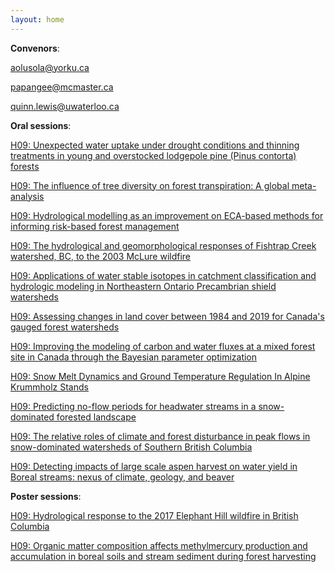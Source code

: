 ```yaml
---
layout: home
---
```



**Convenors**:

<a href="mailto:aolusola@yorku.ca">aolusola@yorku.ca</a>

<a href="mailto:papangee@mcmaster.ca">papangee@mcmaster.ca</a>

<a href="mailto:quinn.lewis@uwaterloo.ca">quinn.lewis@uwaterloo.ca</a>

**Oral sessions**:

[H09: Unexpected water uptake under drought conditions and thinning treatments in young and overstocked lodgepole pine (Pinus contorta) forests](H09_Ellis_Unexpect)

[H09: The influence of tree diversity on forest transpiration: A global meta-analysis](H09_Shovo_Theinflu)

[H09: Hydrological modelling as an improvement on ECA-based methods for informing risk-based forest management](H09_Chern_Hydrolog)

[H09: The hydrological and geomorphological responses of Fishtrap Creek watershed, BC, to the 2003 McLure wildfire](H09_Owens_Thehydro)

[H09: Applications of water stable isotopes in catchment classification and hydrologic modeling in Northeastern Ontario Precambrian shield watersheds](H09_Tafvi_Applicat)

[H09: Assessing changes in land cover between 1984 and 2019 for Canada's gauged forest watersheds](H09_Hudso_Assessin)

[H09: Improving the modeling of carbon and water fluxes at a mixed forest site in Canada through the Bayesian parameter optimization](H09_Leng0_Improvin)

[H09: Snow Melt Dynamics and Ground Temperature Regulation In Alpine Krummholz Stands](H09_Shea0_SnowMelt)

[H09: Predicting no-flow periods for headwater streams in a snow-dominated forested landscape](H09_Leach_Predicti)

[H09: The relative roles of climate and forest disturbance in peak flows in snow-dominated watersheds of Southern British Columbia](H09_HUI00_Therelat)

[H09: Detecting impacts of large scale aspen harvest on water yield in Boreal streams: nexus of climate, geology, and beaver](H09_Devit_Detectin)

**Poster sessions**:

[H09: Hydrological response to the 2017 Elephant Hill wildfire in British Columbia](H09_Spenc_Hydrolog)

[H09: Organic matter composition affects methylmercury production and accumulation in boreal soils and stream sediment during forest harvesting](H09_Huang_Organicm)

